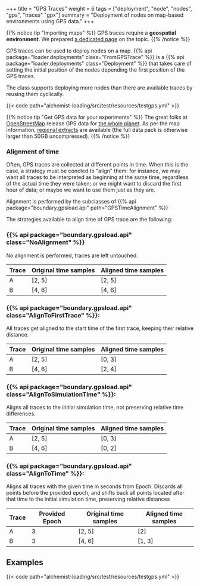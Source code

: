 +++
title = "GPS Traces"
weight = 6
tags = ["deployment", "node", "nodes", "gps", "traces" "gpx"]
summary = "Deployment of nodes on map-based environments using GPS data."
+++

{{% notice tip "Importing maps" %}}
GPS traces require a **geospatial environment**. We prepared [a dedicated page](../../environment/maps) on the topic.
{{% /notice  %}}

GPS traces can be used to deploy nodes on a map.
{{% api package="loader.deployments" class="FromGPSTrace" %}}
is a {{% api package="loader.deployments" class="Deployment" %}}
that takes care of setting the initial position of the nodes depending the first position of the GPS traces.

The class supports deploying more nodes than there are available traces by reusing them cyclically.

{{< code path="alchemist-loading/src/test/resources/testgps.yml" >}}

{{% notice tip "Get GPS data for your experiments" %}}
The great folks at [OpenStreetMap](https://openstreetmap.org) release GPS data for
[the whole planet](https://planet.openstreetmap.org/gps/).
As per the map information,
[regional extracts](http://zverik.openstreetmap.ru/gps/files/extracts/index.html)
are available
(the full data pack is otherwise larger than 50GB uncompressed).
{{% /notice %}}

### Alignment of time

Often, GPS traces are collected at different points in time.
When this is the case, a strategy must be concted to "align" them:
for instance, we may want all traces to be interpreted as beginning at the same time,
regardless of the actual time they were taken;
or we might want to discard the first hour of data;
or maybe we want to use them just as they are.

Alignment is performed by the subclasses of
{{% api package="boundary.gpsload.api" path="GPSTimeAlignment" %}}

The strategies available to align time of GPS trace are the following:

### {{% api package="boundary.gpsload.api" class="NoAlignment" %}}

No alignment is performed, traces are left untouched.

| Trace | Original time samples | Aligned time samples |
|-------|-----------------------|----------------------|
| A     | [2, 5]                | [2, 5]               |
| B     | [4, 6]                | [4, 6]               |

### {{% api package="boundary.gpsload.api" class="AlignToFirstTrace" %}}:

All traces get aligned to the start time of the first trace,
keeping their relative distance.

| Trace | Original time samples | Aligned time samples |
|-------|-----------------------|----------------------|
| A     | [2, 5]                | [0, 3]               |
| B     | [4, 6]                | [2, 4]               |

### {{% api package="boundary.gpsload.api" class="AlignToSimulationTime" %}}:

Aligns all traces to the initial simulation time,
not preserving relative time differences.

| Trace | Original time samples | Aligned time samples |
|-------|-----------------------|----------------------|
| A     | [2, 5]                | [0, 3]               |
| B     | [4, 6]                | [0, 2]               |

### {{% api package="boundary.gpsload.api" class="AlignToTime" %}}:

Aligns all traces with the given time in seconds from Epoch.
Discards all points before the provided epoch,
and shifts back all points located after that time to the initial
simulation time, preserving relative distances

| Trace | Provided Epoch | Original time samples | Aligned time samples |
|-------|----------------|-----------------------|----------------------|
| A     | 3              | [2, 5]                | [2]                  |
| B     | 3              | [4, 6]                | [1, 3]               |

## Examples

{{< code path="alchemist-loading/src/test/resources/testgps.yml" >}}
